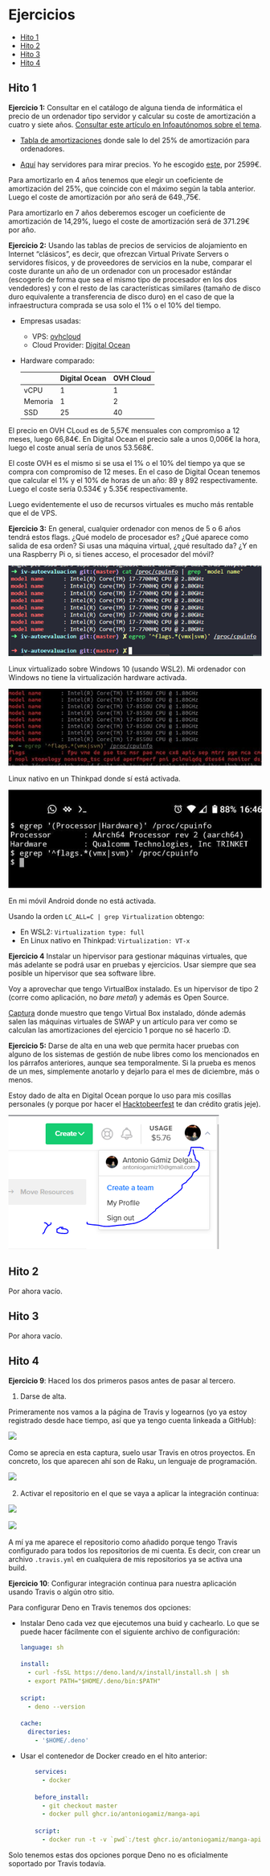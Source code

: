 # Ejercicios

- [Hito 1](#hito-1)
- [Hito 2](#hito-2)
- [Hito 3](#hito-3)
- [Hito 4](#hito-4)

## Hito 1

**Ejercicio 1:** Consultar en el catálogo de alguna tienda de informática el precio de un ordenador tipo servidor y calcular su coste de amortización a cuatro y siete años. [Consultar este artículo en Infoautónomos sobre el tema](https://www.infoautonomos.com/consultas-a-la-comunidad/988/).

- [Tabla de amortizaciones](https://www.agenciatributaria.es/AEAT.internet/Inicio/_Segmentos_/Empresas_y_profesionales/Empresas/Impuesto_sobre_Sociedades/Periodos_impositivos_a_partir_de_1_1_2015/Base_imponible/Amortizacion/Tabla_de_coeficientes_de_amortizacion_lineal_.shtml) donde sale lo del 25% de amortización para ordenadores.

- [Aquí](https://www.pccomponentes.com/servidores) hay servidores para mirar precios. Yo he escogido [este](https://www.pccomponentes.com/hpe-proliant-dl360-gen10-intel-xeon-silver-4214r-32gb), por 2599€.

Para amortizarlo en 4 años tenemos que elegir un coeficiente de amortización del 25%, que coincide con el máximo según la tabla anterior. Luego el coste de amortización por año será de 649.,75€.

Para amortizarlo en 7 años deberemos escoger un coeficiente de amortización de 14,29%, luego el coste de amortización será de 371.29€ por año.

**Ejercicio 2:** Usando las tablas de precios de servicios de alojamiento en Internet “clásicos”, es decir, que ofrezcan Virtual Private Servers o servidores físicos, y de proveedores de servicios en la nube, comparar el coste durante un año de un ordenador con un procesador estándar (escogerlo de forma que sea el mismo tipo de procesador en los dos vendedores) y con el resto de las características similares (tamaño de disco duro equivalente a transferencia de disco duro) en el caso de que la infraestructura comprada se usa solo el 1% o el 10% del tiempo.


- Empresas usadas:
    - VPS: [ovhcloud](https://www.ovhcloud.com/es-es/vps/)
    - Cloud Provider: [Digital Ocean](https://www.digitalocean.com/)
- Hardware comparado:

    |         | Digital Ocean | OVH Cloud |
    |---------|---------------|-----------|
    | vCPU    | 1             | 1         |
    | Memoria | 1             | 2         |
    | SSD     | 25            | 40        |

El precio en OVH CLoud es de 5,57€ mensuales con compromiso a 12 meses, luego 66,84€. En Digital Ocean el precio sale a unos 0,006€ la hora, luego el coste anual sería de unos 53.568€.

El coste OVH es el mismo si se usa el 1% o el 10% del tiempo ya que se compra con compromiso de 12 meses. En el caso de Digital Ocean tenemos que calcular el 1% y el 10% de horas de un año: 89 y 892 respectivamente. Luego el coste sería 0.534€ y 5.35€ respectivamente.

Luego evidentemente el uso de recursos virtuales es mucho más rentable que el de VPS.

**Ejercicio 3:** En general, cualquier ordenador con menos de 5 o 6 años tendrá estos flags. ¿Qué modelo de procesador es? ¿Qué aparece como salida de esa orden? Si usas una máquina virtual, ¿qué resultado da? ¿Y en una Raspberry Pi o, si tienes acceso, el procesador del móvil?

![](img/wsl.png)

Linux virtualizado sobre Windows 10 (usando WSL2). Mi ordenador con Windows no tiene la virtualización hardware activada.

![](img/linux.jpg)

Linux nativo en un Thinkpad donde sí está activada.

![](img/movil.jpg)

En mi móvil Android donde no está activada.

Usando la orden `LC_ALL=C | grep Virtualization` obtengo:

- En WSL2: `Virtualization type: full`
- En Linux nativo en Thinkpad: `Virtualization: VT-x`

**Ejercicio 4** Instalar un hipervisor para gestionar máquinas virtuales, que más adelante se podrá usar en pruebas y ejercicios. Usar siempre que sea posible un hipervisor que sea software libre.

Voy a aprovechar que tengo VirtualBox instalado. Es un hipervisor de tipo 2 (corre como aplicación, no _bare metal_) y además es Open Source.

[Captura](img/virtualbox.jpg) donde muestro que tengo Virtual Box instalado, dónde además salen las máquinas virtuales de SWAP y un artículo para ver como se calculan las amortizaciones del ejercicio 1 porque no sé hacerlo :D.

**Ejercicio 5:** Darse de alta en una web que permita hacer pruebas con alguno de los sistemas de gestión de nube libres como los mencionados en los párrafos anteriores, aunque sea temporalmente. Si la prueba es menos de un mes, simplemente anotarlo y dejarlo para el mes de diciembre, más o menos.

Estoy dado de alta en Digital Ocean porque lo uso para mis cosillas personales (y porque por hacer el [Hacktobeerfest](https://hacktoberfest.digitalocean.com/) te dan crédito gratis jeje).

![](img/do.png)

## Hito 2

Por ahora vacío.

## Hito 3

Por ahora vacío.

## Hito 4

**Ejercicio 9**: Haced los dos primeros pasos antes de pasar al tercero.

1. Darse de alta.

Primeramente nos vamos a la página de Travis y logearnos (yo ya estoy registrado desde hace tiempo, así que ya tengo cuenta linkeada a GitHub):

![](h4-1.png)

Como se aprecia en esta captura, suelo usar Travis en otros proyectos. En concreto, los que aparecen ahí son de Raku, un lenguaje de programación.

![](h4-2.png)

2. Activar el repositorio en el que se vaya a aplicar la integración continua:

![](h4-3.png)

![](h4-4.png)

A mí ya me aparece el repositorio como añadido porque tengo Travis configurado para todos los repositorios de mi cuenta. Es decir, con crear un archivo `.travis.yml` en cualquiera de mis repositorios ya se activa una build.

**Ejercicio 10**: Configurar integración continua para nuestra aplicación usando Travis o algún otro sitio.

Para configurar Deno en Travis tenemos dos opciones:

- Instalar Deno cada vez que ejecutemos una buid y cachearlo. Lo que se puede hacer fácilmente con el siguiente archivo de configuración:

    ~~~yml
    language: sh

    install:
      - curl -fsSL https://deno.land/x/install/install.sh | sh
      - export PATH="$HOME/.deno/bin:$PATH"

    script:
      - deno --version

    cache:
      directories:
        - '$HOME/.deno'
    ~~~

- Usar el contenedor de Docker creado en el hito anterior:

    ~~~yml
        services:
          - docker

        before_install:
          - git checkout master
          - docker pull ghcr.io/antoniogamiz/manga-api

        script:
          - docker run -t -v `pwd`:/test ghcr.io/antoniogamiz/manga-api
    ~~~

Solo tenemos estas dos opciones porque Deno no es oficialmente soportado por Travis todavía.